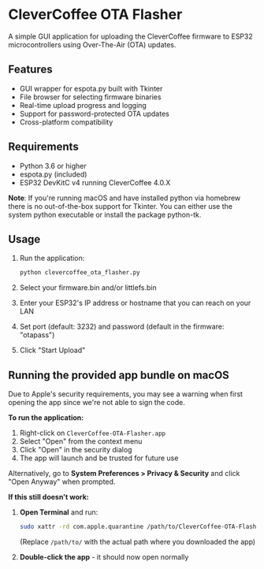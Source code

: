 # CleverCoffee OTA Flasher

A simple GUI application for uploading the CleverCoffee firmware to ESP32 microcontrollers using Over-The-Air (OTA) updates.

## Features

- GUI wrapper for espota.py built with Tkinter
- File browser for selecting firmware binaries
- Real-time upload progress and logging
- Support for password-protected OTA updates
- Cross-platform compatibility

## Requirements

- Python 3.6 or higher
- espota.py (included)
- ESP32 DevKitC v4 running CleverCoffee 4.0.X

__Note__: If you're running macOS and have installed python via homebrew there is no out-of-the-box support for Tkinter.
You can either use the system python executable or install the package python-tk.

## Usage

1. Run the application:
   ```bash
   python clevercoffee_ota_flasher.py
   ```

2. Select your firmware.bin and/or littlefs.bin
3. Enter your ESP32's IP address or hostname that you can reach on your LAN
4. Set port (default: 3232) and password (default in the firmware: "otapass")
5. Click "Start Upload"

## Running the provided app bundle on macOS

Due to Apple's security requirements, you may see a warning when first opening the app since we're not able to sign the code.

**To run the application:**
1. Right-click on `CleverCoffee-OTA-Flasher.app`
2. Select "Open" from the context menu
3. Click "Open" in the security dialog
4. The app will launch and be trusted for future use

Alternatively, go to **System Preferences > Privacy & Security** and click "Open Anyway" when prompted.

**If this still doesn't work:**

1. **Open Terminal** and run:
   ```bash
   sudo xattr -rd com.apple.quarantine /path/to/CleverCoffee-OTA-Flasher.app
   ```
   (Replace `/path/to/` with the actual path where you downloaded the app)


2. **Double-click the app** - it should now open normally

